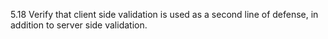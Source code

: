 5.18 Verify that client side validation is used as a second line of defense, in addition to server side validation.